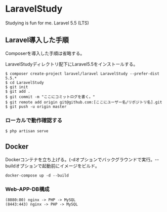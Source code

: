 # LaravelStudy
Studying is fun for me. Laravel 5.5 (LTS)

## Laravel導入した手順

Composerを導入した手順は省略する。

LaravelStudyディレクトリ配下にLaravel5.5をインストールする。

```
$ composer create-project laravel/laravel LaravelStudy --prefer-dist 5.5.*
$ cd LaravelStudy
$ git init
$ git add .
$ git commit -m "ここにコミットログを書く。"
$ git remote add origin git@github.com:[ここにユーザー名/リポジトリ名].git
$ git push -u origin master
```

### ローカルで動作確認する

```
$ php artisan serve
```

## Docker

Dockerコンテナを立ち上げる。(-dオプションでバックグラウンドで実行。--buildオプションで起動前にイメージをビルド。
```
docker-compose up -d --build
```

### Web-APP-DB構成
```
(8080:80) nginx -> PHP -> MySQL
(8443:443) nginx -> PHP -> MySQL
```